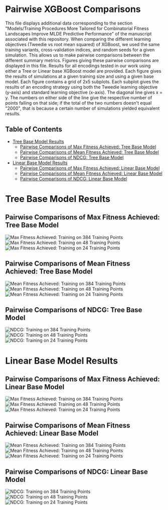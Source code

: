 Pairwise XGBoost Comparisons
=============================
This file displays additional data corresponding to the section "Models/Training Procedures More Tailored for Combinatorial Fitness Landscapes Improve MLDE Predictive Performance" of the manuscript associated with this  repository. When comparing the different learning objectives (Tweedie vs root mean squared) of XGBoost, we used the same training variants, cross-validation indices, and random seeds for a given simulation. This allows us to make pairwise comparisons between the different summary metrics. Figures giving these pairwise comparisons are displayed in this file. Results for all encodings tested in our work using either a Tree or Linear base XGBoost model are provided. Each figure gives the results of simulations at a given training size and using a given base model. Each figure contains a grid of 2x5 subplots. Each subplot gives the results of an encoding strategy using both the Tweedie learning objective (y-axis) and standard learning objective (x-axis). The diagonal line gives x = y. The numbers on either side of the line give the respective number of points falling on that side; if the total of the two numbers doesn't equal "2000", that is because a certain number of simulations yielded equivalent results.

Table of Contents
-----------------
- [Tree Base Model Results](#tree-base-model-results)
    - [Pairwise Comparisons of Max Fitness Achieved: Tree Base Model](#pairwise-comparisons-of-max-fitness-achieved-tree-base-model)
    - [Pairwise Comparisons of Mean Fitness Achieved: Tree Base Model](#pairwise-comparisons-of-mean-fitness-achieved-tree-base-model)
    - [Pairwise Comparisons of NDCG: Tree Base Model](#pairwise-comparisons-of-ndcg-tree-base-model)
- [Linear Base Model Results](#linear-base-model-results)
    - [Pairwise Comparisons of Max Fitness Achieved: Linear Base Model](#pairwise-comparisons-of-max-fitness-achieved-linear-base-model)
    - [Pairwise Comparisons of Mean Fitness Achieved: Linear Base Model](#pairwise-comparisons-of-mean-fitness-achieved-linear-base-model)
    - [Pairwise Comparisons of NDCG: Linear Base Model](#pairwise-comparisons-of-ndcg-linear-base-model)


# Tree Base Model Results
## Pairwise Comparisons of Max Fitness Achieved: Tree Base Model
![Max Fitness Achieved: Training on 384 Training Points](./images/Max_384_Tree.png)
![Max Fitness Achieved: Training on 48 Training Points](./images/Max_48_Tree.png)
![Max Fitness Achieved: Training on 24 Training Points](./images/Max_24_Tree.png)

## Pairwise Comparisons of Mean Fitness Achieved: Tree Base Model
![Mean Fitness Achieved: Training on 384 Training Points](./images/Mean_384_Tree.png)
![Mean Fitness Achieved: Training on 48 Training Points](./images/Mean_48_Tree.png)
![Mean Fitness Achieved: Training on 24 Training Points](./images/Mean_24_Tree.png)

## Pairwise Comparisons of NDCG: Tree Base Model
![NDCG: Training on 384 Training Points](./images/NDCG_384_Tree.png)
![NDCG: Training on 48 Training Points](./images/NDCG_48_Tree.png)
![NDCG: Training on 24 Training Points](./images/NDCG_24_Tree.png)

# Linear Base Model Results

## Pairwise Comparisons of Max Fitness Achieved: Linear Base Model
![Max Fitness Achieved: Training on 384 Training Points](./images/Max_384_Linear.png)
![Max Fitness Achieved: Training on 48 Training Points](./images/Max_48_Linear.png)
![Max Fitness Achieved: Training on 24 Training Points](./images/Max_24_Linear.png)

## Pairwise Comparisons of Mean Fitness Achieved: Linear Base Model
![Mean Fitness Achieved: Training on 384 Training Points](./images/Mean_384_Linear.png)
![Mean Fitness Achieved: Training on 48 Training Points](./images/Mean_48_Linear.png)
![Mean Fitness Achieved: Training on 24 Training Points](./images/Mean_24_Linear.png)

## Pairwise Comparisons of NDCG: Linear Base Model
![NDCG: Training on 384 Training Points](./images/NDCG_384_Linear.png)
![NDCG: Training on 48 Training Points](./images/NDCG_48_Linear.png)
![NDCG: Training on 24 Training Points](./images/NDCG_24_Linear.png)